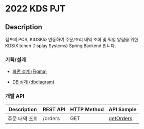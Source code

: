 # 2022 KDS PJT


## Description
점포의 POS, KIOSK와 연동하여
주문/조리 내역 조회 및 픽업 알림을 위한
KDS(Kitchen Display Systems) Spring Backend 입니다.


### 기획/설계
- [화면 설계 (Figma)](https://www.figma.com/file/jusYaheQOrpoxGM4sKSl6p/KDS?node-id=3%3A24)

- [DB 설계 (dbdiagram)](https://dbdiagram.io/d/625e196b2514c97903507a74)

### 개발 API
| Description | REST API | HTTP Method | API Sample |
|---|---|---|---|
| 주문 내역 조회 | /orders | GET | [getOrders](./api/orders.md)